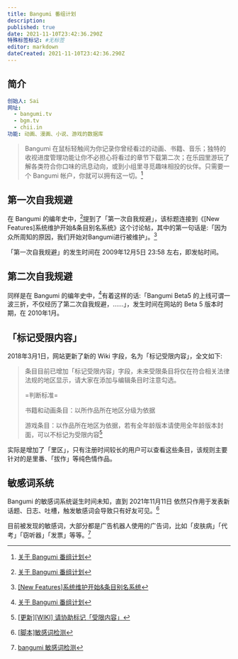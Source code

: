```yaml
---
title: Bangumi 番组计划
description:
published: true
date: 2021-11-10T23:42:36.290Z
特殊标签标记: #无标签
editor: markdown
dateCreated: 2021-11-10T23:42:36.290Z
---
```


## 简介

```YAML
创始人: Sai
网址:
  - bangumi.tv
  - bgm.tv
  - chii.in
功能: 动画、漫画、小说、游戏的数据库
```

> Bangumi 在鼠标轻触间为你记录你曾经看过的动画、书籍、音乐；独特的收视进度管理功能让你不必担心将看过的章节下载第二次；在乐园里游玩了解各类符合你口味的讯息动向，或到小组里寻觅趣味相投的伙伴。只需要一个 Bangumi 帐户，你就可以拥有这一切。[^bgmtl]

[^bgmtl]: [关于 Bangumi 番组计划](https://web.archive.org/web/20211108164159/http://bangumi.tv/about)

## 第一次自我规避

在 Bangumi 的编年史中，[^bgmtl]提到了「第一次自我规避」，该标题连接到《[New Features]系统维护开始&条目别名系统》这个讨论帖，其中的第一句话是:「因为众所周知的原因，我们开始对Bangumi进行被维护」。[^1273]

[^1273]: [[New Features]系统维护开始&条目别名系统](https://web.archive.org/web/20100207144218/http://bangumi.tv/group/topic/1273)

「第一次自我规避」的发生时间在 2009年12月5日 23:58 左右，即发帖时间。

## 第二次自我规避

同样是在 Bangumi 的编年史中，[^bgmtl]有着这样的话:「Bangumi Beta5 的上线可谓一波三折，不仅经历了第二次自我规避，……」，发生时间在网站的 Beta 5 版本时期，在 2010年1月。

## 「标记受限内容」

2018年3月1日，网站更新了新的 Wiki 字段，名为「标记受限内容」，全文如下:

> 条目目前已增加「标记受限内容」字段，未来受限条目将仅在符合相关法律法规的地区显示，请大家在添加与编辑条目时注意勾选。  
>
> =判断标准=
>
> 书籍和动画条目：以所作品所在地区分级为依据
>
> 游戏条目：以作品所在地区为依据，若有全年龄版本请使用全年龄版本封面，可以不标记为受限内容[^345201]

[^345201]: [[更新][WIKI] 请协助标记「受限内容」](https://web.archive.org/web/20200218221857/http://bangumi.tv/group/topic/345201)

实际是增加了「里区」，只有注册时间较长的用户可以查看这些条目，该规则主要针对的是里番、「拔作」等纯色情作品。

## 敏感词系统

Bangumi 的敏感词系统诞生时间未知，直到 2021年11月11日 依然只作用于发表新话题、日志、吐槽，触发敏感词会导致只有好友可见。[^349681]

[^349681]: [[脚本]敏感词检测](https://web.archive.org/web/20211110162311/https://bangumi.tv/group/topic/349681)

目前被发现的敏感词，大部分都是广告机器人使用的广告词，比如「皮肤病」「代考」「窃听器」「发票」等等。[^userjsw]

[^userjsw]: [bangumi 敏感词检测](https://web.archive.org/web/20211110162224/https://raw.githubusercontent.com/bangumi/scripts/master/liaune/bangumi_sensitive_words_check.user.js)

<!-- ## 详细敏感词

聊天记录 隐形眼镜 騰訊 枪 手枪 步枪 医院 皮肤病 精神病 香烟 大麻 摇头丸 可卡因 海洛因 冰毒 春药 妓女 嫖娼 援交 找小姐 找小妹 上门服务 特殊服务 商铺 批发 发票 大发 贷款 作弊 代考 代开 办证 毕业证 学位证 窃听器 手槍 步槍 醫院 皮膚病 精神病 香煙 大麻 搖頭丸 可卡因 海洛因 冰毒 春藥 妓女 嫖娼 援交 找小姐 找小妹 上門服務 特殊服務 商鋪 批發 發票 大發 貸款 作弊 代考 代開 辦證 畢業證 學位證 竊聽器 迷药 

-->
